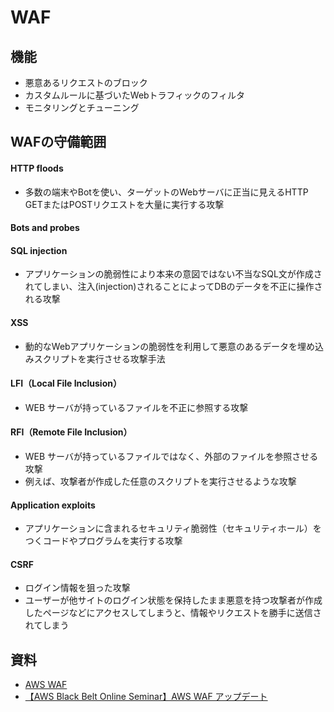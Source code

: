 # WAF
## 機能
- 悪意あるリクエストのブロック
- カスタムルールに基づいたWebトラフィックのフィルタ
- モニタリングとチューニング

## WAFの守備範囲
#### HTTP floods
  - 多数の端末やBotを使い、ターゲットのWebサーバに正当に見えるHTTP GETまたはPOSTリクエストを大量に実行する攻撃
#### Bots and probes
#### SQL injection
  - アプリケーションの脆弱性により本来の意図ではない不当なSQL文が作成されてしまい、注入(injection)されることによってDBのデータを不正に操作される攻撃
#### XSS
  - 動的なWebアプリケーションの脆弱性を利用して悪意のあるデータを埋め込みスクリプトを実行させる攻撃手法
#### LFI（Local File Inclusion）
  - WEB サーバが持っているファイルを不正に参照する攻撃
#### RFI（Remote File Inclusion）
  - WEB サーバが持っているファイルではなく、外部のファイルを参照させる攻撃
  - 例えば、攻撃者が作成した任意のスクリプトを実行させるような攻撃
#### Application exploits
  - アプリケーションに含まれるセキュリティ脆弱性（セキュリティホール）をつくコードやプログラムを実行する攻撃
#### CSRF
  - ログイン情報を狙った攻撃
  - ユーザーが他サイトのログイン状態を保持したまま悪意を持つ攻撃者が作成したページなどにアクセスしてしまうと、情報やリクエストを勝手に送信されてしまう
## 資料
- [AWS WAF](https://docs.aws.amazon.com/ja_jp/waf/latest/developerguide/waf-chapter.html)
- [【AWS Black Belt Online Seminar】AWS WAF アップデート](https://youtu.be/4KbCJAjiA3A)
